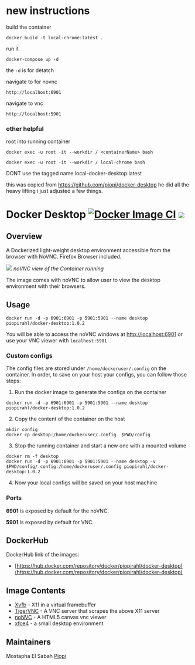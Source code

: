 # new instructions


build the container

```
docker build -t local-chrome:latest .
```


run it

```
docker-compose up -d
```

the `-d` is for detatch


navigate to for novnc 

```
http://localhost:6901
```

navigate to vnc 

```
http://localhost:5901
```

### other helpful

root into running container

```
docker exec -u root -it --workdir / <containerName> bash

docker exec -u root -it --workdir / local-chrome bash
```

DONT use the tagged name local-docker-desktop:latest


this was copied from https://github.com/piopi/docker-desktop he did all the heavy lifting i just adjusted a few things.


# Docker Desktop [![Docker Image CI](https://github.com/piopi/cypress-desktop/actions/workflows/docker-image.yml/badge.svg)](https://github.com/piopi/cypress-desktop/actions/workflows/docker-image.yml) ![](https://img.shields.io/docker/pulls/piopirahl/docker-desktop.svg?maxAge=60480)

## Overview

A Dockerized light-weight desktop environment accessible from the browser with NoVNC. Firefox Browser included.

![](/screenshots/Capture.PNG)
*noVNC view of the Container running*

The image comes with noVNC to allow user to view the desktop environment with their browsers.

## Usage

```Shell
docker run -d -p 6901:6901 -p 5901:5901 --name desktop piopirahl/docker-desktop:1.0.2
```

You will be able to access the noVNC windows at [http://localhost:6901](http://localhost:6901) or use your VNC viewer with `localhost:5901`

### Custom configs

The config files are stored under `/home/dockeruser/.config` on the container.
In order, to save on your host your configs, you can follow those steps:

1. Run the docker image to generate the configs on the container

```Shell
docker run -d -p 6901:6901 -p 5901:5901 --name desktop piopirahl/docker-desktop:1.0.2
```

2. Copy the content of the container on the host

```Shell
mkdir config
docker cp desktop:/home/dockeruser/.config  $PWD/config
```

3. Stop the running container and start a new one with a mounted volume

```Shell
docker rm -f desktop
docker run -d -p 6901:6901 -p 5901:5901 --name desktop -v $PWD/config/.config:/home/dockeruser/.config piopirahl/docker-desktop:1.0.2
```

4. Now your local configs will be saved on your host machine

### Ports

**6901** is exposed by default for the noVNC.

**5901** is exposed by default for VNC.

## DockerHub

DockerHub link of the images:

- [https://hub.docker.com/repository/docker/piopirahl/docker-desktop](https://hub.docker.com/repository/docker/piopirahl/docker-desktop)

## Image Contents

- [Xvfb](http://www.x.org/releases/X11R7.6/doc/man/man1/Xvfb.1.xhtml) - X11 in a virtual framebuffer
- [TigerVNC](https://github.com/TigerVNC/tigervnc) - A VNC server that scrapes the above X11 server
- [noNVC](https://github.com/novnc/noVNC) - A HTML5 canvas vnc viewer
- [xfce4](https://www.xfce.org/) - a small desktop environment

## Maintainers

Mostapha El Sabah [Piopi](https://github.com/piopi)

